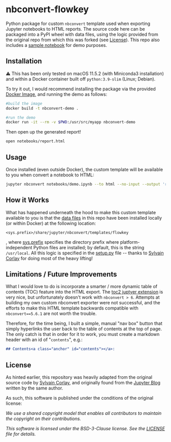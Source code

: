 # nbconvert-flowkey

Python package for custom `nbconvert` template used when exporting Jupyter notebooks to HTML reports. The source code here can be packaged into a PyPI wheel with data files, using the logic provided from the original repo from which this was forked (see [License](##license)).
This repo also includes a [sample notebook](notebooks/demo.ipynb) for demo purposes.

## Installation

:warning: This has been only tested on macOS 11.5.2 (with Miniconda3 installation) and within a Docker container built off `python:3.9-slim` (Linux; Debian). 

To try it out, I would recommend installing the package via the provided [Docker Image](Dockerfile), and running the demo as follows:

```bash
#build the image
docker build -t nbconvert-demo .

#run the demo
docker run -it --rm -v $PWD:/usr/src/myapp nbconvert-demo
```

Then open up the generated report!

```bash
open notebooks/report.html
```

## Usage

Once installed (even outside Docker), the custom template will be available to you when convert a notebook to HTML:

```bash
jupyter nbconvert notebooks/demo.ipynb --to html --no-input --output 'report.html' --template flowkey
```

## How it Works

What has happened underneath the hood to make this custom template available to you is that the [data files](share/jupyter/nbconvert/templates/flowkey) in this repo
have been installed locally (or within Docker) at the following location:

```
<sys.prefix>/share/jupyter/nbconvert/templates/flowkey
```

, where [sys.prefix](https://docs.python.org/3/library/sys.html#sys.prefix) specifies the directory prefix where platform-independent
Python files are installed; by default, this is the string `/usr/local`. All this logic is specified in the [setup.py](setup.py) file -- 
thanks to [Sylvain Corlay](https://github.com/SylvainCorlay/nbconvert-acme) for doing most of the heavy lifting!

## Limitations / Future Improvements

What I would love to do is incorporate a smarter / more dynamic table of contents (TOC) feature into the 
HTML export. The [toc2 juptyer extension](https://jupyter-contrib-nbextensions.readthedocs.io/en/latest/nbextensions/toc2/README.html)
is very nice, but unfortunately doesn't work with `nbconvert > 6`. Attempts at building my own custom nbconvert
exporter were not successful, and the efforts to make this HTML template backwards compatible with `nbconvert==5.6.1` are not worth the trouble.

Therefore, for the time being, I built a simple, manual "nav box" button that simply hyperlinks the user back to the 
table of contents at the top of page. The only catch is that in order for it to work, you must create a markdown
header with an id of "`contents`", e.g.:

```markdown
## Contents<a class="anchor" id="contents"></a>:
```


## License

As hinted earlier, this repository was heavily adapted from the original source code by [Sylvain Corlay](https://github.com/SylvainCorlay),
and originally found from the [Jupyter Blog](https://blog.jupyter.org/the-templating-system-of-nbconvert-6-47ea781eacd2)
written by the same author.

As such, this software is published under the conditions of the original license:

*We use a shared copyright model that enables all contributors to maintain the
copyright on their contributions.*

*This software is licensed under the BSD-3-Clause license. See the
[LICENSE](LICENSE) file for details.*
